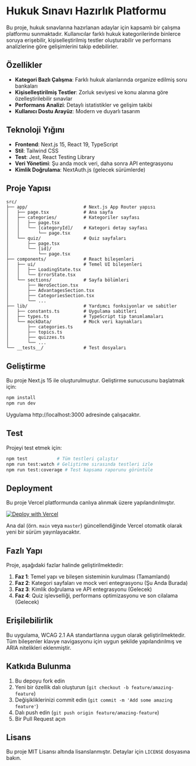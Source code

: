# Hukuk Sınavı Hazırlık Platformu

Bu proje, hukuk sınavlarına hazırlanan adaylar için kapsamlı bir çalışma platformu sunmaktadır. Kullanıcılar farklı hukuk kategorilerinde binlerce soruya erişebilir, kişiselleştirilmiş testler oluşturabilir ve performans analizlerine göre gelişimlerini takip edebilirler.

## Özellikler

- **Kategori Bazlı Çalışma**: Farklı hukuk alanlarında organize edilmiş soru bankaları
- **Kişiselleştirilmiş Testler**: Zorluk seviyesi ve konu alanına göre özelleştirilebilir sınavlar
- **Performans Analizi**: Detaylı istatistikler ve gelişim takibi
- **Kullanıcı Dostu Arayüz**: Modern ve duyarlı tasarım

## Teknoloji Yığını

- **Frontend**: Next.js 15, React 19, TypeScript
- **Stil**: Tailwind CSS
- **Test**: Jest, React Testing Library
- **Veri Yönetimi**: Şu anda mock veri, daha sonra API entegrasyonu
- **Kimlik Doğrulama**: NextAuth.js (gelecek sürümlerde)

## Proje Yapısı

```
src/
├── app/                     # Next.js App Router yapısı
│   ├── page.tsx             # Ana sayfa
│   ├── categories/          # Kategoriler sayfası
│   │   ├── page.tsx
│   │   └── [categoryId]/    # Kategori detay sayfası
│   │       └── page.tsx
│   └── quiz/                # Quiz sayfaları
│       ├── page.tsx
│       └── [id]/
│           └── page.tsx
├── components/              # React bileşenleri
│   ├── ui/                  # Temel UI bileşenleri
│   │   ├── LoadingState.tsx
│   │   └── ErrorState.tsx
│   └── sections/            # Sayfa bölümleri
│       ├── HeroSection.tsx
│       ├── AdvantagesSection.tsx
│       ├── CategoriesSection.tsx
│       └── ...
├── lib/                     # Yardımcı fonksiyonlar ve sabitler
│   ├── constants.ts         # Uygulama sabitleri
│   ├── types.ts             # TypeScript tip tanımlamaları
│   └── mockData/            # Mock veri kaynakları
│       ├── categories.ts
│       ├── topics.ts
│       ├── quizzes.ts
│       └── ...
└── __tests__/               # Test dosyaları
```

## Geliştirme

Bu proje Next.js 15 ile oluşturulmuştur. Geliştirme sunucusunu başlatmak için:

```bash
npm install
npm run dev
```

Uygulama http://localhost:3000 adresinde çalışacaktır.

## Test

Projeyi test etmek için:

```bash
npm test           # Tüm testleri çalıştır
npm run test:watch # Geliştirme sırasında testleri izle
npm run test:coverage # Test kapsama raporunu görüntüle
```

## Deployment

Bu proje Vercel platformunda canlıya alınmak üzere yapılandırılmıştır.

[![Deploy with Vercel](https://vercel.com/button)](https://vercel.com/new/git/external?repository-url=https://github.com/pozitifbascaz/adnanbeyy)  <!-- Reponuzun URL'sini buraya ekleyin -->

Ana dal (örn. `main` veya `master`) güncellendiğinde Vercel otomatik olarak yeni bir sürüm yayınlayacaktır.

## Fazlı Yapı

Proje, aşağıdaki fazlar halinde geliştirilmektedir:

1. **Faz 1**: Temel yapı ve bileşen sisteminin kurulması (Tamamlandı)
2. **Faz 2**: Kategori sayfaları ve mock veri entegrasyonu (Şu Anda Burada)
3. **Faz 3**: Kimlik doğrulama ve API entegrasyonu (Gelecek)
4. **Faz 4**: Quiz işlevselliği, performans optimizasyonu ve son cilalama (Gelecek)

## Erişilebilirlik

Bu uygulama, WCAG 2.1 AA standartlarına uygun olarak geliştirilmektedir. Tüm bileşenler klavye navigasyonu için uygun şekilde yapılandırılmış ve ARIA nitelikleri eklenmiştir.

## Katkıda Bulunma

1. Bu depoyu fork edin
2. Yeni bir özellik dalı oluşturun (`git checkout -b feature/amazing-feature`)
3. Değişikliklerinizi commit edin (`git commit -m 'Add some amazing feature'`)
4. Dalı push edin (`git push origin feature/amazing-feature`)
5. Bir Pull Request açın

## Lisans

Bu proje MIT Lisansı altında lisanslanmıştır. Detaylar için `LICENSE` dosyasına bakın.
